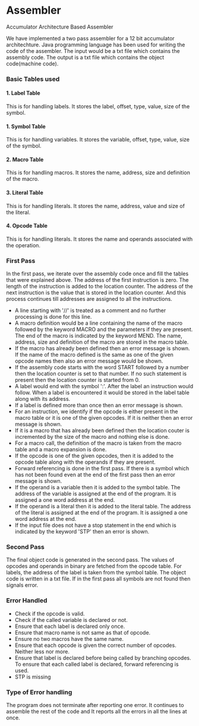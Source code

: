 # Assembler
Accumulator Architecture Based Assembler

We have implemented a two pass assembler for a 12 bit accumulator architechture. Java programming language has been used for writing the code of the assembler. The input would be a txt file which contains the assembly code. The output is a txt file which contains the object code(machine code).

 ### Basic Tables used
 #### 1. Label Table
 This is for handling labels. It stores the label, offset, type, value, size of the symbol. 
 #### 1. Symbol Table
 This is for handling variables. It stores the variable, offset, type, value, size of the symbol. 
 #### 2. Macro Table
 This is for handling macros. It stores the name, address, size and definition of the macro. 
 #### 3. Literal Table
 This is for handling literals. It stores the name, address, value and size of the literal.
 #### 4. Opcode Table
 This is for handling literals. It stores the name and operands associated with the operation.

 ### First Pass
In the first pass, we iterate over the assembly code once and fill the tables that were explained above. The address of the first instruction is zero. The length of the instruction is added to the location counter. The address of the next instruction is the value that is stored in the location counter. And this process continues till addresses are assigned to all the instructions. 
* A line starting with '//' is treated as a comment and no further processing is done for this line. 
* A macro definition would be a line containing the name of the macro followed by the keyword MACRO and the parameters if they are present. The end of the macro is indicated by the keyword MEND. The name, address, size and definition of the macro are stored in the macro table. 
* If the macro has already been defined then an error message is shown. If the name of the macro defined is the same as one of the given opcode names then also an error message would be shown.
* If the assembly code starts with the word START followed by a number then the location counter is set to that number. If no such statement is present then the location counter is started from 0. 
* A label would end with the symbol ':'. After the label an instruction would follow. When a label is encountered it would be stored in the label table along with its address.
* If a label is defined more than once then an error message is shown.
* For an instruction, we identify if the opcode is either present in the macro table or it is one of the given opcodes. If it is neither then an error message is shown. 
* If it is a macro that has already been defined then the location couter is incremented by the size of the macro and nothing else is done. 
* For a macro call, the definition of the macro is taken from the macro table and a macro expansion is done.
* If the opcode is one of the given opcodes, then it is added to the opcode table along with the operands if they are present.
* Forward referencing is done in the first pass. If there is a symbol which has not been found even at the end of the first pass then an error message is shown. 
* If the operand is a variable then it is added to the symbol table. The address of the variable is assigned at the end of the program. It is assigned a one word address at the end.
* If the operand is a literal then it is added to the literal table. The address of the literal is assigned at the end of the program. It is assigned a one word address at the end. 
* If the input file does not have a stop statement in the end which is indicated by the keyword 'STP' then an error is shown.

### Second Pass
The final object code is generated in the second pass. The values of opcodes and operands in binary are fetched from the opcode table. For labels, the address of the label is taken from the symbol table. The object code is written in a txt file. If in the first pass all symbols are not found then signals error.

### Error Handled
* Check if the opcode is valid.
* Check if the called variable is declared or not.
* Ensure that each label is declared only once.
* Ensure that macro name is not same as that of opcode.
* Ensure no two macros have the same name.
* Ensure that each opcode is given the correct number of opcodes. Neither less nor more.
* Ensure that label is declared before being called by branching opcodes. To ensure that each called label is declared, forward referencing is used.
* STP is missing

### Type of Error handling
The program does not terminate after reporting one error. It continues to assemble the rest of the code and It reports all the errors in all the lines at once.
